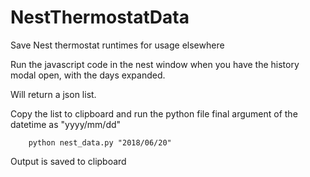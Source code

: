 # NestThermostatData
Save Nest thermostat runtimes for usage elsewhere

Run the javascript code in the nest window when you have the history modal open, with the days expanded.

Will return a json list. 

Copy the list to clipboard and run the python file final argument of the datetime as "yyyy/mm/dd"

        python nest_data.py "2018/06/20"

Output is saved to clipboard
